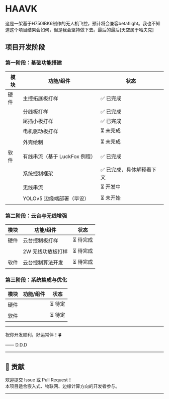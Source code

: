 # HAAVK
这是一架基于H750IBK6制作的无人机飞控，预计将会兼容betaflight。我也不知道这个项目结果会如何，但是我会坚持做下去。最后的最后[天空属于哈夫克]
##  项目开发阶段

###  第一阶段：基础功能搭建

| 模块   | 功能/组件                             | 状态                     |
|--------|--------------------------------------|--------------------------|
| 硬件   | 主控拓展板打样                         | ✅ 已完成                 |
|        | 分线板打样                             | ✅ 已完成                 |
|        | 尾插小板打样                           | ✅ 已完成                 |
|        | 电机驱动板打样                         | ⏳ 未完成                 |
|        | 外壳绘制                               | ⏳ 未完成                 |
| 软件   | 有线串流（基于 LuckFox 例程）           | ✅ 已完成                 |
|        | 系统控制框架                           | ✅ 已完成，具体解释看下文 |
|        | 无线串流                               | ⏳ 开发中                 |
|        | YOLOv5 边缘端部署（毕设）               | ⏳ 未开始                 |

###  第二阶段：云台与无线增强

| 模块   | 功能/组件               | 状态     |
|--------|------------------------|----------|
| 硬件   | 云台控制板打样           | ⏳ 待完成 |
|        | 2W 无线功放板打样         | ⏳ 待完成 |
| 软件   | 云台控制算法开发           | ⏳ 待完成 |

###  第三阶段：系统集成与优化

| 模块   | 功能/组件               | 状态     |
|--------|------------------------|----------|
| 硬件   |          | ⏳ 待定 |
| 软件   |           | ⏳ 待定 |

---

祝你开发顺利，好运常伴！🍀

—— D.D.D  

---

## 🤝 贡献

欢迎提交 Issue 或 Pull Request！  
本项目适合嵌入式、物联网、边缘计算方向的开发者参与。  

---
